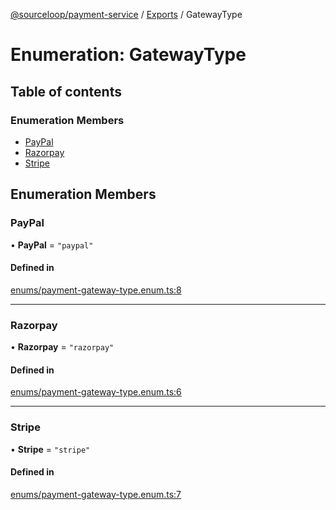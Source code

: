 [@sourceloop/payment-service](../README.md) / [Exports](../modules.md) / GatewayType

# Enumeration: GatewayType

## Table of contents

### Enumeration Members

- [PayPal](GatewayType.md#paypal)
- [Razorpay](GatewayType.md#razorpay)
- [Stripe](GatewayType.md#stripe)

## Enumeration Members

### PayPal

• **PayPal** = ``"paypal"``

#### Defined in

[enums/payment-gateway-type.enum.ts:8](https://github.com/sourcefuse/loopback4-microservice-catalog/blob/bc2553587/services/payment-service/src/enums/payment-gateway-type.enum.ts#L8)

___

### Razorpay

• **Razorpay** = ``"razorpay"``

#### Defined in

[enums/payment-gateway-type.enum.ts:6](https://github.com/sourcefuse/loopback4-microservice-catalog/blob/bc2553587/services/payment-service/src/enums/payment-gateway-type.enum.ts#L6)

___

### Stripe

• **Stripe** = ``"stripe"``

#### Defined in

[enums/payment-gateway-type.enum.ts:7](https://github.com/sourcefuse/loopback4-microservice-catalog/blob/bc2553587/services/payment-service/src/enums/payment-gateway-type.enum.ts#L7)
